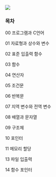 ![](README/images/modi.png)

### 목차

00 프로그램과 C언어

01 자료형과 상수와 변수

02 표준 입출력 함수

03 함수

04 연산자

05 조건문

06 반복문

07 지역 변수와 전역 변수

08 배열과 문자열

09 구조체 

10 포인터 

11 메모리 할당 

13 파일 입출력 

14 함수 포인터 